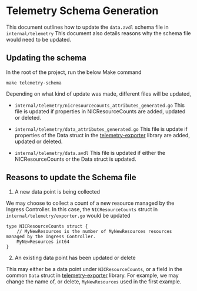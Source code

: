 # Telemetry Schema Generation

This document outlines how to update the `data.avdl` schema file in `internal/telemetry`
This document also details reasons why the schema file would need to be updated.

## Updating the schema
In the root of the project, run the below Make command
```
make telemetry-schema
```

Depending on what kind of update was made, different files will be updated,
- `internal/telemetry/nicresourcecounts_attributes_generated.go`
  This file is updated if properties in NICResourceCounts are added, updated or deleted.

- `internal/telemetry/data_attributes_generated.go`
  This file is update if properties of the Data struct in the [telemetry-exporter](https://github.com/nginx/telemetry-exporter) library are added, updated or deleted.

- `internal/telemetry/data.avdl`
  This file is updated if either the NICResourceCounts or the Data struct is updated.

## Reasons to update the Schema file
1. A new data point is being collected

We may choose to collect a count of a new resource managed by the Ingress Controller.
In this case, the `NICResourceCounts` struct in `internal/telemetry/exporter.go` would be updated
```
type NICResourceCounts struct {
	// MyNewResources is the number of MyNewResources resources managed by the Ingress Controller.
	MyNewResources int64
}
```

2. An existing data point has been updated or delete

This may either be a data point under `NICResourceCounts`, or a field in the common `Data` struct in [telemetry-exporter](https://github.com/nginx/telemetry-exporter) library.
For example, we may change the name of, or delete, `MyNewResources` used in the first example.
